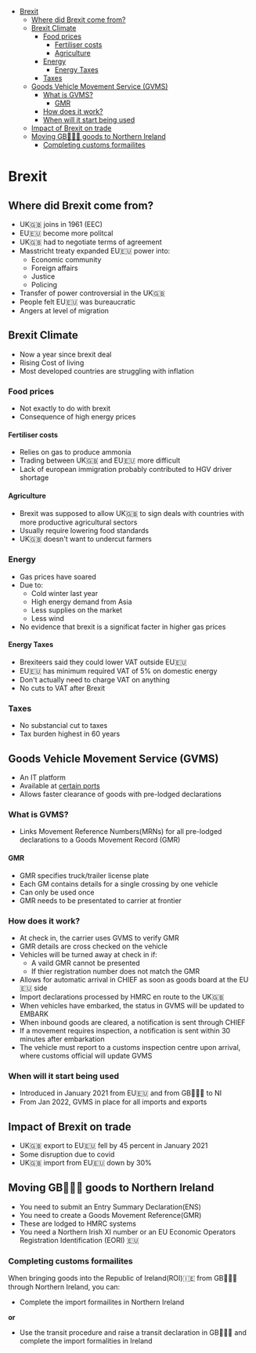 - [Brexit](#brexit)
  - [Where did Brexit come from?](#where-did-brexit-come-from)
  - [Brexit Climate](#brexit-climate)
    - [Food prices](#food-prices)
      - [Fertiliser costs](#fertiliser-costs)
      - [Agriculture](#agriculture)
    - [Energy](#energy)
      - [Energy Taxes](#energy-taxes)
    - [Taxes](#taxes)
  - [Goods Vehicle Movement Service (GVMS)](#goods-vehicle-movement-service-gvms)
    - [What is GVMS?](#what-is-gvms)
      - [GMR](#gmr)
    - [How does it work?](#how-does-it-work)
    - [When will it start being used](#when-will-it-start-being-used)
  - [Impact of Brexit on trade](#impact-of-brexit-on-trade)
  - [Moving GB🏴󠁧󠁢󠁥󠁮󠁧󠁿️🏴󠁧󠁢󠁷󠁬󠁳󠁿️🏴󠁧󠁢󠁳󠁣󠁴󠁿️ goods to Northern Ireland](#moving-gb️️️-goods-to-northern-ireland)
    - [Completing customs formailites](#completing-customs-formailites)
# Brexit

## Where did Brexit come from? 

* UK🇬🇧️ joins in 1961 (EEC)
* EU🇪🇺️ become more politcal 
* UK🇬🇧️ had to negotiate terms of agreement
* Masstricht treaty expanded EU🇪🇺️ power into:
    * Economic community
    * Foreign affairs 
    * Justice 
    * Policing 
* Transfer of power controversial in the UK🇬🇧️
* People felt EU🇪🇺️ was bureaucratic
* Angers at level of migration 

## Brexit Climate

* Now a year since brexit deal
* Rising Cost of living
* Most developed countries are struggling with inflation

### Food prices

* Not exactly to do with brexit
* Consequence of high energy prices

#### Fertiliser costs

* Relies on gas to produce ammonia
* Trading between UK🇬🇧️ and EU🇪🇺️ more difficult
* Lack of european immigration probably contributed to HGV driver shortage

#### Agriculture

* Brexit was supposed to allow UK🇬🇧️ to sign deals with countries with more productive agricultural sectors
* Usually require lowering food standards 
* UK🇬🇧️ doesn't want to undercut farmers


### Energy

* Gas prices have soared
* Due to: 
  * Cold winter last year
  * High energy demand from Asia 
  * Less supplies on the market
  * Less wind
* No evidence that brexit is a significat facter in higher gas prices

#### Energy Taxes

* Brexiteers said they could lower VAT outside EU🇪🇺️
* EU🇪🇺️ has minimum required VAT of 5% on domestic energy
* Don't actually need to charge VAT on anything
* No cuts to VAT after Brexit

### Taxes 

* No substancial cut to taxes
* Tax burden highest in 60 years

## Goods Vehicle Movement Service (GVMS)

* An IT platform
* Available at [certain ports](https://www.gov.uk/guidance/list-of-ports-using-the-goods-vehicle-movement-service)
* Allows faster clearance of goods with pre-lodged declarations

### What is GVMS?

* Links Movement Reference Numbers(MRNs) for all pre-lodged declarations to a Goods Movement Record (GMR)

#### GMR

* GMR specifies truck/trailer license plate
* Each GM contains details for a single crossing by one vehicle 
* Can only be used once
* GMR needs to be presentated to carrier at frontier

### How does it work? 

* At check in, the carrier uses GVMS to verify GMR
* GMR details are cross checked on the vehicle
* Vehicles will be turned away at check in if:
  * A vaild GMR cannot be presented 
  * If thier registration number does not match the GMR 
* Allows for automatic arrival in CHIEF as soon as goods board at the EU🇪🇺️ side
* Import declarations processed by HMRC en route to the UK🇬🇧️
* When vehicles have embarked, the status in GVMS will be updated to EMBARK
* When inbound goods are cleared, a notification is sent through CHIEF
* If a movement requires inspection, a notification is sent within 30 minutes after embarkation
* The vehicle must report to a customs inspection centre upon arrival, where customs official will update GVMS

### When will it start being used 

* Introduced in January 2021 from EU🇪🇺️ and from GB🏴󠁧󠁢󠁥󠁮󠁧󠁿️🏴󠁧󠁢󠁷󠁬󠁳󠁿️🏴󠁧󠁢󠁳󠁣󠁴󠁿️ to NI
* From Jan 2022, GVMS in place for all imports and exports

## Impact of Brexit on trade

* UK🇬🇧️ export to EU🇪🇺️ fell by 45 percent in January 2021
* Some disruption due to covid
* UK🇬🇧️ import from EU🇪🇺️ down by 30%

## Moving GB🏴󠁧󠁢󠁥󠁮󠁧󠁿️🏴󠁧󠁢󠁷󠁬󠁳󠁿️🏴󠁧󠁢󠁳󠁣󠁴󠁿️ goods to Northern Ireland

* You need to submit an Entry Summary Declaration(ENS)
* You need to create a Goods Movement Reference(GMR)
* These are lodged to HMRC systems
* You need a Northern Irish XI number or an EU Economic Operators Registration Identification (EORI) 🇪🇺️


### Completing customs formailites

When bringing goods into the Republic of Ireland(ROI)🇮🇪️ from GB🏴󠁧󠁢󠁥󠁮󠁧󠁿️🏴󠁧󠁢󠁷󠁬󠁳󠁿️🏴󠁧󠁢󠁳󠁣󠁴󠁿️ through Northern Ireland, you can:

* Complete the import formailites in Northern Ireland
  
**or**

* Use the transit procedure and raise a transit declaration in GB🏴󠁧󠁢󠁥󠁮󠁧󠁿️🏴󠁧󠁢󠁷󠁬󠁳󠁿️🏴󠁧󠁢󠁳󠁣󠁴󠁿️ and complete the import formalities in Ireland

